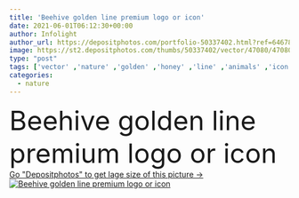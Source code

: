 ```yaml
---
title: 'Beehive golden line premium logo or icon'
date: 2021-06-01T06:12:30+00:00
author: Infolight
author_url: https://depositphotos.com/portfolio-50337402.html?ref=64678756
image: https://st2.depositphotos.com/thumbs/50337402/vector/47080/470802616/api_thumb_450.jpg?forcejpeg=true
type: "post"
tags: ['vector' ,'nature' ,'golden' ,'honey' ,'line' ,'animals' ,'icon' ,'structure' ,'farm' ,'bee' ,'royal' ,'logo' ,'eps' ,'premium' ,'beehive' ,'farming and gardening' ]
categories: 
  - nature
---
```

<div aling="center">
            <font size="60"> Beehive golden line premium logo or icon</font>   
</div>
<div>
    <a href='https://depositphotos.com/470802616/stock-illustration-beehive-golden-line-premium-logo.html?ref=64678756' target=_blank > Go "Depositphotos" to get lage size of this picture ->
        <img href='https://depositphotos.com/470802616/stock-illustration-beehive-golden-line-premium-logo.html?ref=64678756' src='https://st2.depositphotos.com/50337402/47080/v/950/depositphotos_470802616-stock-illustration-beehive-golden-line-premium-logo.jpg?forcejpeg=true' alt='Beehive golden line premium logo or icon' >
    </a>
</div>
